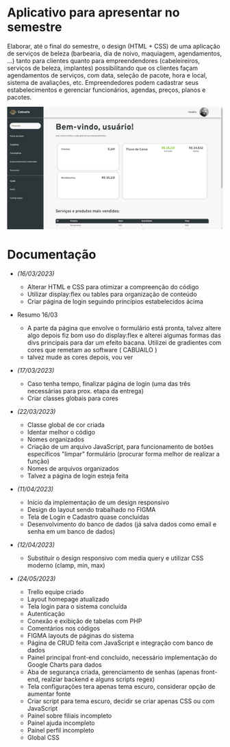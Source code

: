 # Aplicativo para apresentar no semestre

Elaborar, até o final do semestre, o design (HTML + CSS) de uma aplicação de serviços de beleza (barbearia, dia de noivo, maquiagem, agendamentos, ...)
tanto para clientes quanto para empreendendores (cabeleireiros, serviços de beleza, implantes) possibilitando que os clientes façam
agendamentos de serviços, com data, seleção de pacote, hora e local, sistema de avaliações, etc.
Empreendedores podem cadastrar seus estabelecimentos e gerenciar funcionários, agendas, preços, planos e pacotes.

![Imagem do painel principal página inicial de administrador](/github/image/painel-principal.png)
# Documentação

- *(16/03/2023)*
    - Alterar HTML e CSS para otimizar a compreenção do código
    - Utilizar display:flex ou tables para organização de conteúdo
    - Criar página de login seguindo princípios estabelecidos ácima

- Resumo 16/03
    - A parte da página que envolve o formulário está pronta, talvez altere algo depois
    fiz bom uso do display:flex e alterei algumas formas das divs principais
    para dar um efeito bacana. Utilizei de gradientes com cores que remetam ao software ( CABUAILO )
    * talvez mude as cores depois, vou ver

- *(17/03/2023)*
    - Caso tenha tempo, finalizar página de login (uma das três necessárias para prox. etapa da entrega)
    - Criar classes globais para cores
- *(22/03/2023)*
    - Classe global de cor criada
    - Identar melhor o código
    - Nomes organizados
    - Criação de um arquivo JavaScript, para funcionamento de botões específicos "limpar" formulário (procurar forma melhor de realizar a função)
    - Nomes de arquivos organizados
    * Talvez a página de login esteja feita
    
- *(11/04/2023)*
    - Início da implementação de um design responsivo
    - Design do layout sendo trabalhado no FIGMA
    - Tela de Login e Cadastro quase concluídas
    - Desenvolvimento do banco de dados (já salva dados como email e senha em um banco de dados)

- *(12/04/2023)*
    - Substituir o design responsivo com media query e utilizar CSS moderno (clamp, min, max)

- *(24/05/2023)*
    - Trello equipe criado
    - Layout homepage atualizado
    - Tela login para o sistema concluída
    - Autenticação
    - Conexão e exibição de tabelas com PHP
    - Comentários nos códigos
    - FIGMA layouts de páginas do sistema
    - Página de CRUD feita com JavaScript e integração com banco de dados
    - Painel principal front-end concluido, necessário implementação do Google Charts para dados
    - Aba de segurança criada, gerenciamento de senhas (apenas front-end, realziar backend e alguns scripts regex)
    - Tela configurações tera apenas tema escuro, considerar opção de aumentar fonte
    - Criar script para tema escuro, decidir se criar apenas CSS ou com JavaScript
    - Painel sobre filiais incompleto
    - Painel ajuda incompleto
    - Painel perfil incompleto
    - Global CSS